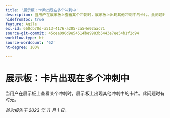 ```yaml
---
title: '展示板：卡片出现在多个冲刺中'
description: 当用户在展示板上查看某个冲刺时，展示板上出现其他冲刺中的卡片。此问题时有时无。
hidefromtoc: true
feature: Agile
exl-id: 660cb70d-a513-4176-a205-ca54e02aac71
source-git-commit: 45cea090d9e54514be9983b5443e7ee54b1f2d94
workflow-type: ht
source-wordcount: '62'
ht-degree: 100%

---
```


# 展示板：卡片出现在多个冲刺中

当用户在展示板上查看某个冲刺时，展示板上出现其他冲刺中的卡片。此问题时有时无。

_首次报告于 2023 年 11 月 1 日。_

